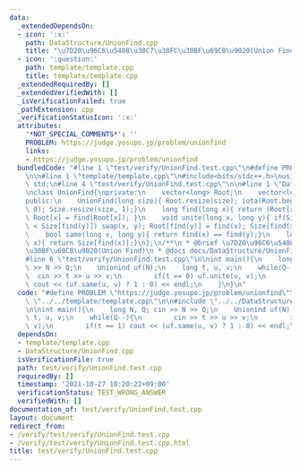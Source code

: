 ```yaml
---
data:
  _extendedDependsOn:
  - icon: ':x:'
    path: DataStructure/UnionFind.cpp
    title: "\u7D20\u96C6\u5408\u30C7\u30FC\u30BF\u69CB\u9020(Union Find)"
  - icon: ':question:'
    path: template/template.cpp
    title: template/template.cpp
  _extendedRequiredBy: []
  _extendedVerifiedWith: []
  _isVerificationFailed: true
  _pathExtension: cpp
  _verificationStatusIcon: ':x:'
  attributes:
    '*NOT_SPECIAL_COMMENTS*': ''
    PROBLEM: https://judge.yosupo.jp/problem/unionfind
    links:
    - https://judge.yosupo.jp/problem/unionfind
  bundledCode: "#line 1 \"test/verify/UnionFind.test.cpp\"\n#define PROBLEM \"https://judge.yosupo.jp/problem/unionfind\"\
    \n\n#line 1 \"template/template.cpp\"\n#include<bits/stdc++.h>\nusing namespace\
    \ std;\n#line 4 \"test/verify/UnionFind.test.cpp\"\n\n#line 1 \"DataStructure/UnionFind.cpp\"\
    \nclass UnionFind{\nprivate:\n    vector<long> Root;\n    vector<long> Size;\n\
    public:\n    UnionFind(long size){ Root.resize(size); iota(Root.begin(), Root.end(),\
    \ 0); Size.resize(size, 1);}\n    long find(long x){ return (Root[x] == x) ? x:\
    \ Root[x] = find(Root[x]); }\n    void unite(long x, long y){ if(Size[find(x)]\
    \ < Size[find(y)]) swap(x, y); Root[find(y)] = find(x); Size[find(x)] += Size[find(y)];}\n\
    \    bool same(long x, long y){ return find(x) == find(y);}\n    long size(long\
    \ x){ return Size[find(x)];}\n};\n/**\n * @brief \u7D20\u96C6\u5408\u30C7\u30FC\
    \u30BF\u69CB\u9020(Union Find)\n * @docs docs/DataStructure/UnionFind.md\n */\n\
    #line 6 \"test/verify/UnionFind.test.cpp\"\n\nint main(){\n    long N, Q; cin\
    \ >> N >> Q;\n    Unionind uf(N);\n    long t, u, v;\n    while(Q--){\n      \
    \  cin >> t >> u >> v;\n        if(t == 0) uf.unite(u, v);\n        if(t == 1)\
    \ cout << (uf.same(u, v) ? 1 : 0) << endl;\n    }\n}\n"
  code: "#define PROBLEM \"https://judge.yosupo.jp/problem/unionfind\"\n\n#include\
    \ \"../../template/template.cpp\"\n\n#include \"../../DataStructure/UnionFind.cpp\"\
    \n\nint main(){\n    long N, Q; cin >> N >> Q;\n    Unionind uf(N);\n    long\
    \ t, u, v;\n    while(Q--){\n        cin >> t >> u >> v;\n        if(t == 0) uf.unite(u,\
    \ v);\n        if(t == 1) cout << (uf.same(u, v) ? 1 : 0) << endl;\n    }\n}\n"
  dependsOn:
  - template/template.cpp
  - DataStructure/UnionFind.cpp
  isVerificationFile: true
  path: test/verify/UnionFind.test.cpp
  requiredBy: []
  timestamp: '2021-10-27 10:20:22+09:00'
  verificationStatus: TEST_WRONG_ANSWER
  verifiedWith: []
documentation_of: test/verify/UnionFind.test.cpp
layout: document
redirect_from:
- /verify/test/verify/UnionFind.test.cpp
- /verify/test/verify/UnionFind.test.cpp.html
title: test/verify/UnionFind.test.cpp
---
```

